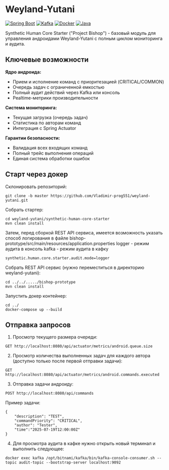 # Weyland-Yutani

[![Spring Boot](https://img.shields.io/badge/Spring_Boot-6DB33F?style=flat&logo=spring&logoColor=white)]()
[![Kafka](https://img.shields.io/badge/Apache_Kafka-231F20?style=flat&logo=apache-kafka&logoColor=white)]()
[![Docker](https://img.shields.io/badge/Docker-2496ED?style=flat&logo=docker&logoColor=white)]()
[![Java](https://img.shields.io/badge/Java_17-ED8B00?style=flat&logo=openjdk&logoColor=white)]()

Synthetic Human Core Starter ("Project Bishop") - базовый модуль для управления андроидами Weyland-Yutani с полным циклом мониторинга и аудита.

## Ключевые возможности

**Ядро андроида:**
- Прием и исполнение команд с приоритезацией (CRITICAL/COMMON)
- Очередь задач с ограниченной емкостью
- Полный аудит действий через Kafka или консоль
- Реaltime-метрики производительности

**Система мониторинга:**
- Текущая загрузка (очередь задач)
- Статистика по авторам команд
- Интеграция с Spring Actuator

**Гарантии безопасности:**
- Валидация всех входящих команд
- Полный трейс выполнения операций
- Единая система обработки ошибок

## Старт через докер

Склонировать репозиторий:
```
git clone -b master https://github.com/Vladimir-prog551/weyland-yutani.git
```
Собрать стартер:
```
cd weyland-yutani/synthetic-human-core-starter
mvn clean install
```
Затем, перед сборкой REST API сервиса, имеется возможность указать способ логирования в файле bishop-prototype/src/main/resources/application.properties
logger - режим аудита в консоль
kafka - режим аудита в кафку
```
synthetic.human.core.starter.audit.mode=logger
```
Собрать REST API сервис (нужно переместиться в директорию weyland-yutani):
```
cd ../../...../bishop-prototype
mvn clean install
```
Запустить докер контейнер:
```
cd ../
docker-compose up --build
```

## Отправка запросов

1. Просмотр текущего размера очереди:
```
GET http://localhost:8080/api/actuator/metrics/android.queue.size
```
2. Просмотр количества выполненных задач для каждого автора (доступно только после первой отправки задачи):
```
GET http://localhost:8080/api/actuator/metrics/android.commands.executed
```
3. Отправка задачи андроиду:
```
POST http://localhost:8080/api/commands
```

Пример задачи:
```
{
    "description": "TEST",
    "commandPriority": "CRITICAL",
    "author": "Tester",
    "time":"2025-07-19T12:00:00Z"
}
```

4. Для просмотра аудита в кафке нужно открыть новый терминал и выполнить следующее:
```
docker exec kafka /opt/bitnami/kafka/bin/kafka-console-consumer.sh --topic audit-topic --bootstrap-server localhost:9092
```
